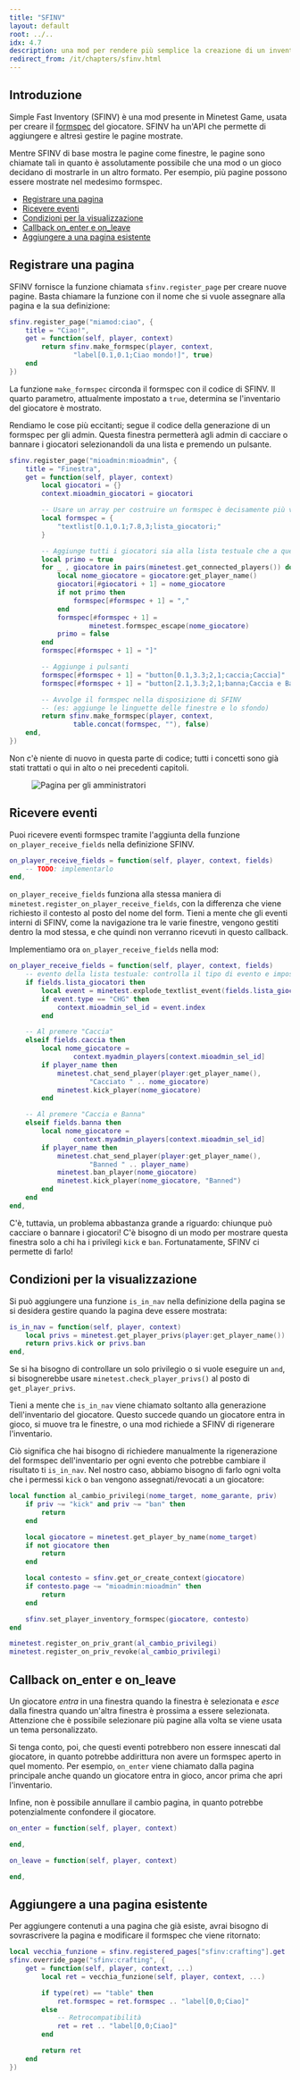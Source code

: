 ```yaml
---
title: "SFINV"
layout: default
root: ../..
idx: 4.7
description: una mod per rendere più semplice la creazione di un inventario complesso
redirect_from: /it/chapters/sfinv.html
---
```


## Introduzione <!-- omit in toc -->

Simple Fast Inventory (SFINV) è una mod presente in Minetest Game, usata per creare il [formspec](formspecs.html) del giocatore.
SFINV ha un'API che permette di aggiungere e altresì gestire le pagine mostrate.

Mentre SFINV di base mostra le pagine come finestre, le pagine sono chiamate tali in quanto è assolutamente possibile che una mod o un gioco decidano di mostrarle in un altro formato.
Per esempio, più pagine possono essere mostrate nel medesimo formspec.

- [Registrare una pagina](#registrare-una-pagina)
- [Ricevere eventi](#ricevere-eventi)
- [Condizioni per la visualizzazione](#condizioni-per-la-visualizzazione)
- [Callback on_enter e on_leave](#callback-onenter-e-onleave)
- [Aggiungere a una pagina esistente](#aggiungere-a-una-pagina-esistente)

## Registrare una pagina

SFINV fornisce la funzione chiamata `sfinv.register_page` per creare nuove pagine.
Basta chiamare la funzione con il nome che si vuole assegnare alla pagina e la sua definizione:

```lua
sfinv.register_page("miamod:ciao", {
    title = "Ciao!",
    get = function(self, player, context)
        return sfinv.make_formspec(player, context,
                "label[0.1,0.1;Ciao mondo!]", true)
    end
})
```

La funzione `make_formspec` circonda il formspec con il codice di SFINV.
Il quarto parametro, attualmente impostato a `true`, determina se l'inventario del giocatore è mostrato.

Rendiamo le cose più eccitanti; segue il codice della generazione di un formspec per gli admin.
Questa finestra permetterà agli admin di cacciare o bannare i giocatori selezionandoli da una lista e premendo un pulsante.

```lua
sfinv.register_page("mioadmin:mioadmin", {
    title = "Finestra",
    get = function(self, player, context)
        local giocatori = {}
        context.mioadmin_giocatori = giocatori

        -- Usare un array per costruire un formspec è decisamente più veloce
        local formspec = {
            "textlist[0.1,0.1;7.8,3;lista_giocatori;"
        }

        -- Aggiunge tutti i giocatori sia alla lista testuale che a quella - appunto - dei giocatori
        local primo = true
        for _ , giocatore in pairs(minetest.get_connected_players()) do
            local nome_giocatore = giocatore:get_player_name()
            giocatori[#giocatori + 1] = nome_giocatore
            if not primo then
                formspec[#formspec + 1] = ","
            end
            formspec[#formspec + 1] =
                    minetest.formspec_escape(nome_giocatore)
            primo = false
        end
        formspec[#formspec + 1] = "]"

        -- Aggiunge i pulsanti
        formspec[#formspec + 1] = "button[0.1,3.3;2,1;caccia;Caccia]"
        formspec[#formspec + 1] = "button[2.1,3.3;2,1;banna;Caccia e Banna]"

        -- Avvolge il formspec nella disposizione di SFINV
        -- (es: aggiunge le linguette delle finestre e lo sfondo)
        return sfinv.make_formspec(player, context,
                table.concat(formspec, ""), false)
    end,
})
```

Non c'è niente di nuovo in questa parte di codice; tutti i concetti sono già stati trattati o qui in alto o nei precedenti capitoli.

<figure>
    <img src="{{ page.root }}//static/sfinv_admin_fs.png" alt="Pagina per gli amministratori">
</figure>

## Ricevere eventi

Puoi ricevere eventi formspec tramite l'aggiunta della funzione `on_player_receive_fields` nella definizione SFINV.

```lua
on_player_receive_fields = function(self, player, context, fields)
    -- TODO: implementarlo
end,
```

`on_player_receive_fields` funziona alla stessa maniera di `minetest.register_on_player_receive_fields`, con la differenza che viene richiesto il contesto al posto del nome del form.
Tieni a mente che gli eventi interni di SFINV, come la navigazione tra le varie finestre, vengono gestiti dentro la mod stessa, e che quindi non verranno ricevuti in questo callback.

Implementiamo ora `on_player_receive_fields` nella mod:

```lua
on_player_receive_fields = function(self, player, context, fields)
    -- evento della lista testuale: controlla il tipo di evento e imposta il nuovo indice se è cambiata la selezione
    if fields.lista_giocatori then
        local event = minetest.explode_textlist_event(fields.lista_giocatori)
        if event.type == "CHG" then
            context.mioadmin_sel_id = event.index
        end

    -- Al premere "Caccia"
    elseif fields.caccia then
        local nome_giocatore =
                context.myadmin_players[context.mioadmin_sel_id]
        if player_name then
            minetest.chat_send_player(player:get_player_name(),
                    "Cacciato " .. nome_giocatore)
            minetest.kick_player(nome_giocatore)
        end

    -- Al premere "Caccia e Banna"
    elseif fields.banna then
        local nome_giocatore =
                context.myadmin_players[context.mioadmin_sel_id]
        if player_name then
            minetest.chat_send_player(player:get_player_name(),
                    "Banned " .. player_name)
            minetest.ban_player(nome_giocatore)
            minetest.kick_player(nome_giocatore, "Banned")
        end
    end
end,
```

C'è, tuttavia, un problema abbastanza grande a riguardo: chiunque può cacciare o bannare i giocatori!
C'è bisogno di un modo per mostrare questa finestra solo a chi ha i privilegi `kick` e `ban`.
Fortunatamente, SFINV ci permette di farlo!

## Condizioni per la visualizzazione

Si può aggiungere una funzione `is_in_nav` nella definizione della pagina se si desidera gestire quando la pagina deve essere mostrata:

```lua
is_in_nav = function(self, player, context)
    local privs = minetest.get_player_privs(player:get_player_name())
    return privs.kick or privs.ban
end,
```

Se si ha bisogno di controllare un solo privilegio o si vuole eseguire un `and`, si bisognerebbe usare `minetest.check_player_privs()` al posto di `get_player_privs`.

Tieni a mente che `is_in_nav` viene chiamato soltanto alla generazione dell'inventario del giocatore.
Questo succede quando un giocatore entra in gioco, si muove tra le finestre, o una mod richiede a SFINV di rigenerare l'inventario.

Ciò significa che hai bisogno di richiedere manualmente la rigenerazione del formspec dell'inventario per ogni evento che potrebbe cambiare il risultato ti `is_in_nav`.
Nel nostro caso, abbiamo bisogno di farlo ogni volta che i permessi `kick` o `ban` vengono assegnati/revocati a un giocatore:

```lua
local function al_cambio_privilegi(nome_target, nome_garante, priv)
    if priv ~= "kick" and priv ~= "ban" then
        return
    end

    local giocatore = minetest.get_player_by_name(nome_target)
    if not giocatore then
        return
    end

    local contesto = sfinv.get_or_create_context(giocatore)
    if contesto.page ~= "mioadmin:mioadmin" then
        return
    end

    sfinv.set_player_inventory_formspec(giocatore, contesto)
end

minetest.register_on_priv_grant(al_cambio_privilegi)
minetest.register_on_priv_revoke(al_cambio_privilegi)
```

## Callback on_enter e on_leave

Un giocatore *entra* in una finestra quando la finestra è selezionata e *esce* dalla finestra quando un'altra finestra è prossima a essere selezionata.
Attenzione che è possibile selezionare più pagine alla volta se viene usata un tema personalizzato.

Si tenga conto, poi, che questi eventi potrebbero non essere innescati dal giocatore, in quanto potrebbe addirittura non avere un formspec aperto in quel momento.
Per esempio, `on_enter` viene chiamato dalla pagina principale anche quando un giocatore entra in gioco, ancor prima che apri l'inventario.

Infine, non è possibile annullare il cambio pagina, in quanto potrebbe potenzialmente confondere il giocatore.

```lua
on_enter = function(self, player, context)

end,

on_leave = function(self, player, context)

end,
```

## Aggiungere a una pagina esistente

Per aggiungere contenuti a una pagina che già esiste, avrai bisogno di sovrascrivere la pagina e modificare il formspec che viene ritornato:

```lua
local vecchia_funzione = sfinv.registered_pages["sfinv:crafting"].get
sfinv.override_page("sfinv:crafting", {
    get = function(self, player, context, ...)
        local ret = vecchia_funzione(self, player, context, ...)

        if type(ret) == "table" then
            ret.formspec = ret.formspec .. "label[0,0;Ciao]"
        else
            -- Retrocompatibilità
            ret = ret .. "label[0,0;Ciao]"
        end

        return ret
    end
})
```
